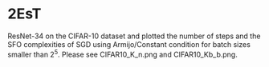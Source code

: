 # 2EsT
 ResNet-34 on the CIFAR-10 dataset and plotted the number of steps and the SFO complexities of SGD using Armijo/Constant condition for batch sizes smaller than $2^5$. Please see  CIFAR10_K_n.png and CIFAR10_Kb_b.png.
